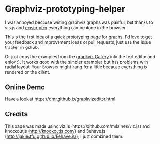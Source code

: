 Graphviz-prototyping-helper
===========================

I was annoyed because writing graphviz graphs was painful,
but thanks to vis.js and <a href="https://github.com/kripken/emscripten">emscripten</a> everything can be done in the browser.

This is the first idea of a quick prototyping page for graphs.
I'd love to get your feedback and improvement ideas or pull requests, just use the issue tracker in github.

Or just copy the examples from the <a href="http://www.graphviz.org/Gallery.php">graphviz Gallery</a> into the text editor and enjoy :).
It works good with the simpler examples but has problems with radial layout. Your Browser might hang for a little because everything is rendered on the client.

Online Demo
-----------

Have a look at https://dmr.github.io/graphvizeditor.html


Credits
-------

This page was made using viz.js (https://github.com/mdaines/viz.js)
and knockoutjs (http://knockoutjs.com/)
and Behave.js (http://jakiestfu.github.io/Behave.js/),
I just combined them.
